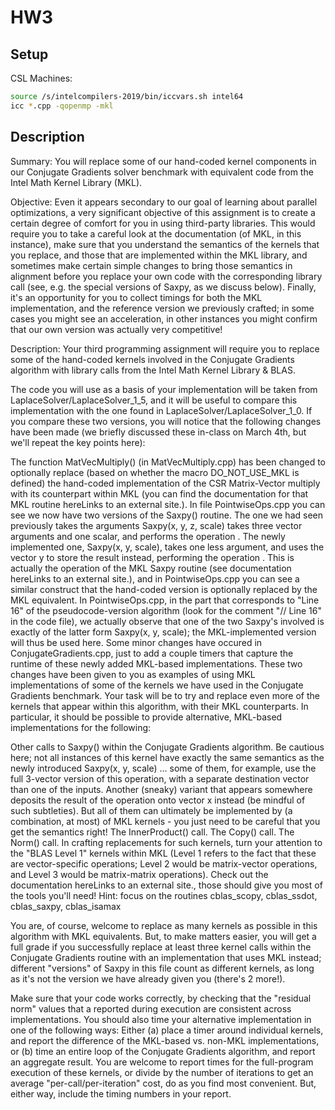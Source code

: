 # HW3

## Setup

CSL Machines:

```bash
source /s/intelcompilers-2019/bin/iccvars.sh intel64
icc *.cpp -qopenmp -mkl
```

## Description

Summary: You will replace some of our hand-coded kernel components in our Conjugate Gradients solver benchmark with equivalent code from the Intel Math Kernel Library (MKL).

Objective: Even it appears secondary to our goal of learning about parallel optimizations, a very significant objective of this assignment is to create a certain degree of comfort for you in using third-party libraries. This would require you to take a careful look at the documentation (of MKL, in this instance), make sure that you understand the semantics of the kernels that you replace, and those that are implemented within the MKL library, and sometimes make certain simple changes to bring those semantics in alignment before you replace your own code with the corresponding library call (see, e.g. the special versions of Saxpy, as we discuss below). Finally, it's an opportunity for you to collect timings for both the MKL implementation, and the reference version we previously crafted; in some cases you might see an acceleration, in other instances you might confirm that our own version was actually very competitive!

Description:  Your third programming assignment will require you to replace some of the hand-coded kernels involved in the Conjugate Gradients algorithm with library calls from the Intel Math Kernel Library & BLAS.

The code you will use as a basis of your implementation will be taken from LaplaceSolver/LaplaceSolver_1_5, and it will be useful to compare this implementation with the one found in LaplaceSolver/LaplaceSolver_1_0. If you compare these two versions, you will notice that the following changes have been made (we briefly discussed these in-class on March 4th, but we'll repeat the key points here):

The function MatVecMultiply() (in MatVecMultiply.cpp) has been changed to optionally replace (based on whether the macro DO_NOT_USE_MKL is defined) the hand-coded implementation of the CSR Matrix-Vector multiply with its counterpart within MKL (you can find the documentation for that MKL routine hereLinks to an external site.).
In file PointwiseOps.cpp you can see we now have two versions of the Saxpy() routine. The one we had seen previously takes the arguments Saxpy(x, y, z, scale) takes three vector arguments and one scalar, and performs the operation 
 . The newly implemented one, Saxpy(x, y, scale), takes one less argument, and uses the vector y to store the result instead, performing the operation 
 . This is actually the operation of the MKL Saxpy routine (see documentation hereLinks to an external site.), and in PointwiseOps.cpp you can see a similar construct that the hand-coded version is optionally replaced by the MKL equivalent. In PointwiseOps.cpp, in the part that corresponds to "Line 16" of the pseudocode-version algorithm (look for the comment "// Line 16" in the code file), we actually observe that one of the two Saxpy's involved is exactly of the latter form Saxpy(x, y, scale); the MKL-implemented version will thus be used here. 
Some minor changes have occured in ConjugateGradients.cpp, just to add a couple timers that capture the runtime of these newly added MKL-based implementations.
These two changes have been given to you as examples of using MKL implementations of some of the kernels we have used in the Conjugate Gradients benchmark. Your task will be to try and replace even more of the kernels that appear within this algorithm, with their MKL counterparts. In particular, it should be possible to provide alternative, MKL-based implementations for the following:

Other calls to Saxpy() within the Conjugate Gradients algorithm. Be cautious here; not all instances of this kernel have exactly the same semantics as the newly introduced Saxpy(x, y, scale) ... some of them, for example, use the full 3-vector version of this operation, with a separate destination vector than one of the inputs. Another (sneaky) variant that appears somewhere deposits the result of the operation 
 onto vector x instead (be mindful of such subtleties). But all of them can ultimately be implemented by (a combination, at most) of MKL kernels - you just need to be careful that you get the semantics right!
The InnerProduct() call.
The Copy() call.
The Norm() call.
In crafting replacements for such kernels, turn your attention to the "BLAS Level 1" kernels within MKL (Level 1 refers to the fact that these are vector-specific operations; Level 2 would be matrix-vector operations, and Level 3 would be matrix-matrix operations). Check out the documentation hereLinks to an external site., those should give you most of the tools you'll need! Hint: focus on the routines cblas_scopy, cblas_ssdot, cblas_saxpy, cblas_isamax

You are, of course, welcome to replace as many kernels as possible in this algorithm with MKL equivalents. But, to make matters easier, you will get a full grade if you successfully replace at least three kernel calls within the Conjugate Gradients routine with an implementation that uses MKL instead; different "versions" of Saxpy in this file count as different kernels, as long as it's not the version we have already given you (there's 2 more!). 

Make sure that your code works correctly, by checking that the "residual norm" values that a reported during execution are consistent across implementations. You should also time your alternative implementation in one of the following ways: Either (a) place a timer around individual kernels, and report the difference of the MKL-based vs. non-MKL implementations, or (b) time an entire loop of the Conjugate Gradients algorithm, and report an aggregate result. You are welcome to report times for the full-program execution of these kernels, or divide by the number of iterations to get an average "per-call/per-iteration" cost, do as you find most convenient. But, either way, include the timing numbers in your report. 